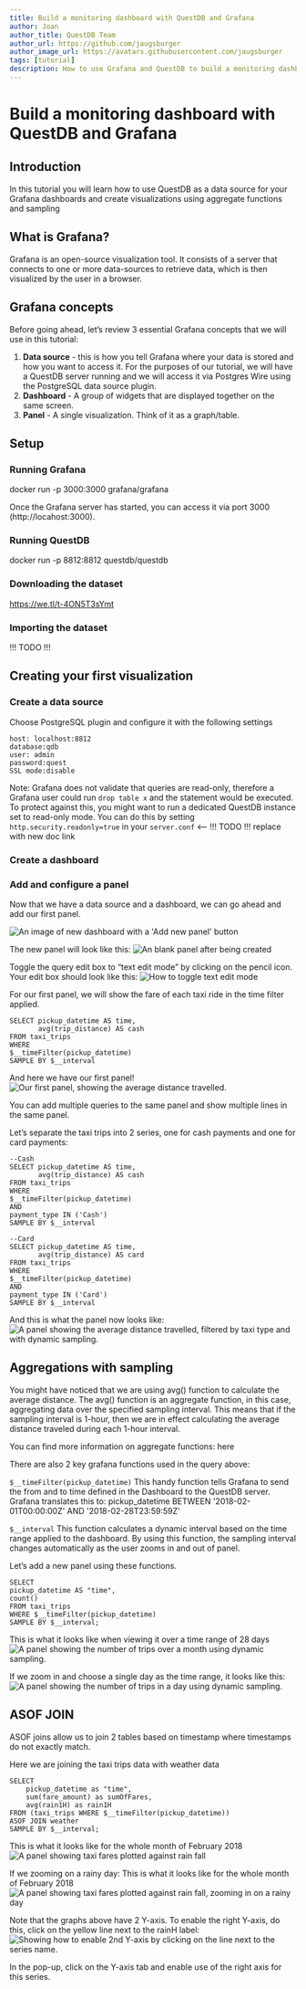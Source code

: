 ```yaml
---
title: Build a monitoring dashboard with QuestDB and Grafana
author: Joan
author_title: QuestDB Team
author_url: https://github.com/jaugsburger
author_image_url: https://avatars.githubusercontent.com/jaugsburger
tags: [tutorial]
description: How to use Grafana and QuestDB to build a monitoring dashboard.
---
```


# Build a monitoring dashboard with QuestDB and Grafana


## Introduction
In this tutorial you will learn how to use QuestDB as a data source for your Grafana dashboards and create visualizations using aggregate functions and sampling

## What is Grafana?
Grafana is an open-source visualization tool. It consists of a server that connects to one or more data-sources to retrieve data, which is then visualized by the user in a browser.

## Grafana concepts
Before going ahead, let’s review 3 essential Grafana concepts that we will use in this tutorial:

1. **Data source** - this is how you tell Grafana where your data is stored and how you want to access it. For the purposes of our tutorial, we will have a QuestDB server running and we will access it via Postgres Wire using the PostgreSQL data source plugin.
2. **Dashboard** - A group of widgets that are displayed together on the same screen.
3. **Panel** - A single visualization. Think of it as a graph/table.

## Setup
### Running Grafana
docker run -p 3000:3000 grafana/grafana

Once the Grafana server has started, you can access it via port 3000 (http://locahost:3000).

### Running QuestDB
docker run -p 8812:8812 questdb/questdb

### Downloading the dataset
https://we.tl/t-4ON5T3sYmt

### Importing the dataset
!!! TODO !!!

## Creating your first visualization

### Create a data source

Choose PostgreSQL plugin and configure it with the following settings

```
host: localhost:8812
database:qdb
user: admin
password:quest
SSL mode:disable
```

Note: Grafana does not validate that queries are read-only, therefore a Grafana user could run `drop table x` and the statement would be executed. To protect against this, you might want to run a dedicated QuestDB instance set to read-only mode. You can do this by setting `http.security.readonly=true` in your `server.conf`  <--  !!! TODO !!! replace with new doc link

### Create a dashboard

### Add and configure a panel
Now that we have a data source and a dashboard, we can go ahead and add our first panel.

<img
alt="An image of new dashboard with a 'Add new panel' button"
className="screenshot--shadow screenshot--docs"
src="/img/blog/2020-10-19/add-new-panel.png"
/>



The new panel will look like this:
<img
alt="An blank panel after being created"
className="screenshot--shadow screenshot--docs"
src="/img/blog/2020-10-19/blank-panel.png"
/>

Toggle the query edit box to “text edit mode” by clicking on the pencil icon. Your edit box should look like this:
<img
alt="How to toggle text edit mode"
className="screenshot--shadow screenshot--docs"
src="/img/blog/2020-10-19/toggle-text-edit.png"
/>


For our first panel, we will show the fare of each taxi ride in the time filter applied.

```
SELECT pickup_datetime AS time,
       avg(trip_distance) AS cash
FROM taxi_trips
WHERE
$__timeFilter(pickup_datetime)
SAMPLE BY $__interval
```

And here we have our first panel!
<img
alt="Our first panel, showing the average distance travelled."
className="screenshot--shadow screenshot--docs"
src="/img/blog/2020-10-19/first-panel.png"
/>

You can add multiple queries to the same panel and show multiple lines in the same panel.

Let’s separate the taxi trips into 2 series, one for cash payments and one for card payments:
```
--Cash
SELECT pickup_datetime AS time,
       avg(trip_distance) AS cash
FROM taxi_trips
WHERE
$__timeFilter(pickup_datetime)
AND
payment_type IN ('Cash')
SAMPLE BY $__interval
```
```
--Card
SELECT pickup_datetime AS time,
       avg(trip_distance) AS card
FROM taxi_trips
WHERE
$__timeFilter(pickup_datetime)
AND
payment_type IN ('Card')
SAMPLE BY $__interval
```
And this is what the panel now looks like:
<img
alt="A panel showing the average distance travelled, filtered by taxi type and with dynamic sampling."
className="screenshot--shadow screenshot--docs"
src="/img/blog/2020-10-19/panel-filtering-by-taxi-type.png"
/>


## Aggregations with sampling

You might have noticed that we are using avg() function to calculate the average distance. The avg() function is an aggregate function, in this case, aggregating data over the specified sampling interval. This means that if the sampling interval is 1-hour, then we are in effect calculating the average distance traveled during each 1-hour interval.

You can find more information on aggregate functions: here

There are also 2 key grafana functions used in the query above:

`$__timeFilter(pickup_datetime)`
This handy function tells Grafana to send the from and to time defined in the Dashboard to the QuestDB server.  Grafana translates this to:
pickup_datetime BETWEEN '2018-02-01T00:00:00Z' AND '2018-02-28T23:59:59Z'

`$__interval`
This function calculates a dynamic interval based on the time range applied to the dashboard. By using this function, the sampling interval changes automatically as the user zooms in and out of panel.

Let’s add a new panel using these functions.

```
SELECT
pickup_datetime AS "time",
count()
FROM taxi_trips
WHERE $__timeFilter(pickup_datetime)
SAMPLE BY $__interval;
```

This is what it looks like when viewing it over a time range of 28 days
<img
alt="A panel showing the number of trips over a month using dynamic sampling."
className="screenshot--shadow screenshot--docs"
src="/img/blog/2020-10-19/panel-count-of-taxi-trips-in-whole-month.png"
/>

If we zoom in and choose a single day as the time range, it looks like this:
<img
alt="A panel showing the number of trips in a day using dynamic sampling."
className="screenshot--shadow screenshot--docs"
src="/img/blog/2020-10-19/panel-count-of-taxi-trips-in-a-day.png"
/>



## ASOF JOIN

ASOF joins allow us to join 2 tables based on timestamp where timestamps do not exactly match.

Here we are joining the taxi trips data with weather data

```
SELECT
    pickup_datetime as "time",
    sum(fare_amount) as sumOfFares,
    avg(rain1H) as rain1H
FROM (taxi_trips WHERE $__timeFilter(pickup_datetime))
ASOF JOIN weather
SAMPLE BY $__interval;
```

This is what it looks like for the whole month of February 2018
<img
alt="A panel showing taxi fares plotted against rain fall"
className="screenshot--shadow screenshot--docs"
src="/img/blog/2020-10-19/panel-taxi-fares-and-rain.png"
/>


If we zooming on a rainy day:
This is what it looks like for the whole month of February 2018
<img
alt="A panel showing taxi fares plotted against rain fall, zooming in on a rainy day"
className="screenshot--shadow screenshot--docs"
src="/img/blog/2020-10-19/panel-taxi-fares-and-rain-on-a-rainy-day.png"
/>



Note that the graphs above have 2 Y-axis. To enable the right Y-axis, do this, click on the yellow line next to the rainH label:
<img
alt="Showing how to enable 2nd Y-axis by clicking on the line next to the series name."
className="screenshot--shadow screenshot--docs"
src="/img/blog/2020-10-19/enabling-2nd-y-axis.png"
/>


In the pop-up, click on the Y-axis tab and enable use of the right axis for this series.

